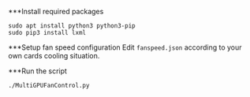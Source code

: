 ***Install required packages
```
sudo apt install python3 python3-pip
sudo pip3 install lxml
```

***Setup fan speed configuration
Edit `fanspeed.json` according to your own cards cooling situation.

***Run the script
```
./MultiGPUFanControl.py
```
